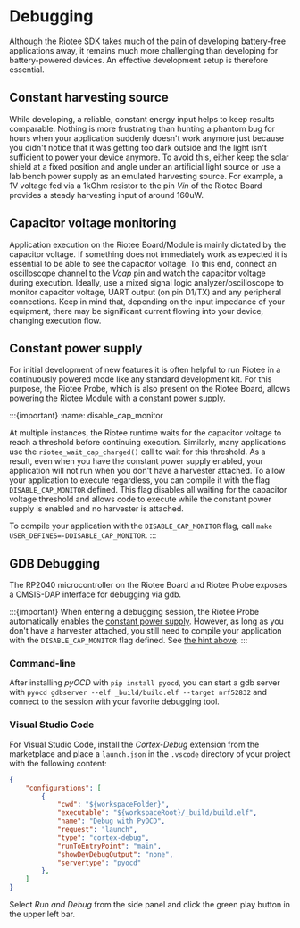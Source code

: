 # Debugging

Although the Riotee SDK takes much of the pain of developing battery-free applications away, it remains much more challenging than developing for battery-powered devices.
An effective development setup is therefore essential.

## Constant harvesting source

While developing, a reliable, constant energy input helps to keep results comparable.
Nothing is more frustrating than hunting a phantom bug for hours when your application suddenly doesn't work anymore just because you didn't notice that it was getting too dark outside and the light isn't sufficient to power your device anymore.
To avoid this, either keep the solar shield at a fixed position and angle under an artificial light source or use a lab bench power supply as an emulated harvesting source.
For example, a 1V voltage fed via a 1kOhm resistor to the pin *Vin* of the Riotee Board provides a steady harvesting input of around 160uW.

## Capacitor voltage monitoring

Application execution on the Riotee Board/Module is mainly dictated by the capacitor voltage.
If something does not immediately work as expected it is essential to be able to see the capacitor voltage.
To this end, connect an oscilloscope channel to the *Vcap* pin and watch the capacitor voltage during execution.
Ideally, use a mixed signal logic analyzer/oscilloscope to monitor capacitor voltage, UART output (on pin D1/TX) and any peripheral connections.
Keep in mind that, depending on the input impedance of your equipment, there may be significant current flowing into your device, changing execution flow.

## Constant power supply

For initial development of new features it is often helpful to run Riotee in a continuously powered mode like any standard development kit.
For this purpose, the Riotee Probe, which is also present on the Riotee Board, allows powering the Riotee Module with a [constant power supply](constant_power_supply).

:::{important}
:name: disable_cap_monitor

At multiple instances, the Riotee runtime waits for the capacitor voltage to reach a threshold before continuing execution. Similarly, many applications use the `riotee_wait_cap_charged()` call to wait for this threshold. As a result, even when you have the constant power supply enabled, your application will not run when you don't have a harvester attached. To allow your application to execute regardless, you can compile it with the flag `DISABLE_CAP_MONITOR` defined. This flag disables all waiting for the capacitor voltage threshold and allows code to execute while the constant power supply is enabled and no harvester is attached.

To compile your application with the `DISABLE_CAP_MONITOR` flag, call `make USER_DEFINES=-DDISABLE_CAP_MONITOR`.
:::


## GDB Debugging

The RP2040 microcontroller on the Riotee Board and Riotee Probe exposes a CMSIS-DAP interface for debugging via gdb.

:::{important}
When entering a debugging session, the Riotee Probe automatically enables the [constant power supply](constant_power_supply). However, as long as you don't have a harvester attached, you still need to compile your application with the `DISABLE_CAP_MONITOR` flag defined. See [the hint above](#disable_cap_monitor).
:::

### Command-line

After installing *pyOCD* with `pip install pyocd`, you can start a gdb server with `pyocd gdbserver --elf _build/build.elf --target nrf52832` and connect to the session with your favorite debugging tool.


### Visual Studio Code

For Visual Studio Code, install the *Cortex-Debug* extension from the marketplace and place a `launch.json` in the `.vscode` directory of your project with the following content:
```json
{
    "configurations": [
        {
            "cwd": "${workspaceFolder}",
            "executable": "${workspaceRoot}/_build/build.elf",
            "name": "Debug with PyOCD",
            "request": "launch",
            "type": "cortex-debug",
            "runToEntryPoint": "main",
            "showDevDebugOutput": "none",
            "servertype": "pyocd"
        },
    ]
}
```

Select *Run and Debug* from the side panel and click the green play button in the upper left bar.


